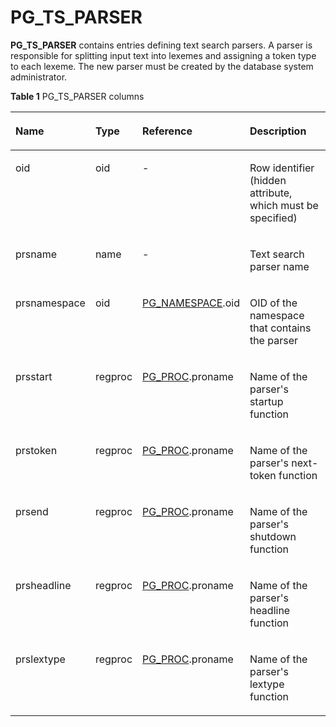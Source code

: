 # PG\_TS\_PARSER<a name="EN-US_TOPIC_0289900658"></a>

**PG\_TS\_PARSER**  contains entries defining text search parsers. A parser is responsible for splitting input text into lexemes and assigning a token type to each lexeme. The new parser must be created by the database system administrator.

**Table  1**  PG\_TS\_PARSER columns

<a name="en-us_topic_0283136741_en-us_topic_0237122325_en-us_topic_0059777552_tefbc8068fcca42b795bd5c3474aa5fe3"></a>
<table><thead align="left"><tr id="en-us_topic_0283136741_en-us_topic_0237122325_en-us_topic_0059777552_r89008f466fa44bfaa1a2967427c96a80"><th class="cellrowborder" valign="top" width="18.61%" id="mcps1.2.5.1.1"><p id="en-us_topic_0283136741_en-us_topic_0237122325_en-us_topic_0059777552_aaaaddbb5f85640abb2cf1b6c09766a50"><a name="en-us_topic_0283136741_en-us_topic_0237122325_en-us_topic_0059777552_aaaaddbb5f85640abb2cf1b6c09766a50"></a><a name="en-us_topic_0283136741_en-us_topic_0237122325_en-us_topic_0059777552_aaaaddbb5f85640abb2cf1b6c09766a50"></a>Name</p>
</th>
<th class="cellrowborder" valign="top" width="11.66%" id="mcps1.2.5.1.2"><p id="en-us_topic_0283136741_en-us_topic_0237122325_en-us_topic_0059777552_ac474f3c8c6a74f09af38e4be1f8de40a"><a name="en-us_topic_0283136741_en-us_topic_0237122325_en-us_topic_0059777552_ac474f3c8c6a74f09af38e4be1f8de40a"></a><a name="en-us_topic_0283136741_en-us_topic_0237122325_en-us_topic_0059777552_ac474f3c8c6a74f09af38e4be1f8de40a"></a>Type</p>
</th>
<th class="cellrowborder" valign="top" width="27.060000000000002%" id="mcps1.2.5.1.3"><p id="en-us_topic_0283136741_en-us_topic_0237122325_en-us_topic_0059777552_a8584588312344d94b6b62cf864dc29e3"><a name="en-us_topic_0283136741_en-us_topic_0237122325_en-us_topic_0059777552_a8584588312344d94b6b62cf864dc29e3"></a><a name="en-us_topic_0283136741_en-us_topic_0237122325_en-us_topic_0059777552_a8584588312344d94b6b62cf864dc29e3"></a>Reference</p>
</th>
<th class="cellrowborder" valign="top" width="42.67%" id="mcps1.2.5.1.4"><p id="en-us_topic_0283136741_en-us_topic_0237122325_en-us_topic_0059777552_a78a754757f63487b9c89ce56d5626dd9"><a name="en-us_topic_0283136741_en-us_topic_0237122325_en-us_topic_0059777552_a78a754757f63487b9c89ce56d5626dd9"></a><a name="en-us_topic_0283136741_en-us_topic_0237122325_en-us_topic_0059777552_a78a754757f63487b9c89ce56d5626dd9"></a>Description</p>
</th>
</tr>
</thead>
<tbody><tr id="en-us_topic_0283136741_en-us_topic_0237122325_en-us_topic_0059777552_rcb852b9d650a42b19661324ae86b32f5"><td class="cellrowborder" valign="top" width="18.61%" headers="mcps1.2.5.1.1 "><p id="en-us_topic_0283136741_en-us_topic_0237122325_en-us_topic_0059777552_af7cb9ee950e94840a6475da9e006af19"><a name="en-us_topic_0283136741_en-us_topic_0237122325_en-us_topic_0059777552_af7cb9ee950e94840a6475da9e006af19"></a><a name="en-us_topic_0283136741_en-us_topic_0237122325_en-us_topic_0059777552_af7cb9ee950e94840a6475da9e006af19"></a>oid</p>
</td>
<td class="cellrowborder" valign="top" width="11.66%" headers="mcps1.2.5.1.2 "><p id="en-us_topic_0283136741_en-us_topic_0237122325_en-us_topic_0059777552_aaf89e427d22546cb9ae1031c690102ca"><a name="en-us_topic_0283136741_en-us_topic_0237122325_en-us_topic_0059777552_aaf89e427d22546cb9ae1031c690102ca"></a><a name="en-us_topic_0283136741_en-us_topic_0237122325_en-us_topic_0059777552_aaf89e427d22546cb9ae1031c690102ca"></a>oid</p>
</td>
<td class="cellrowborder" valign="top" width="27.060000000000002%" headers="mcps1.2.5.1.3 "><p id="en-us_topic_0283136741_en-us_topic_0237122325_en-us_topic_0059777552_aef0bda9b8b4d487f8aefaaa9cace03fa"><a name="en-us_topic_0283136741_en-us_topic_0237122325_en-us_topic_0059777552_aef0bda9b8b4d487f8aefaaa9cace03fa"></a><a name="en-us_topic_0283136741_en-us_topic_0237122325_en-us_topic_0059777552_aef0bda9b8b4d487f8aefaaa9cace03fa"></a>-</p>
</td>
<td class="cellrowborder" valign="top" width="42.67%" headers="mcps1.2.5.1.4 "><p id="en-us_topic_0283136741_en-us_topic_0237122325_en-us_topic_0059777552_ad7542f1bece74879aa52a77c70a75bce"><a name="en-us_topic_0283136741_en-us_topic_0237122325_en-us_topic_0059777552_ad7542f1bece74879aa52a77c70a75bce"></a><a name="en-us_topic_0283136741_en-us_topic_0237122325_en-us_topic_0059777552_ad7542f1bece74879aa52a77c70a75bce"></a>Row identifier (hidden attribute, which must be specified)</p>
</td>
</tr>
<tr id="en-us_topic_0283136741_en-us_topic_0237122325_en-us_topic_0059777552_r96e26ec6d8c84c9aba5f057b2b3f4368"><td class="cellrowborder" valign="top" width="18.61%" headers="mcps1.2.5.1.1 "><p id="en-us_topic_0283136741_en-us_topic_0237122325_en-us_topic_0059777552_af75a3a0291ef41debe077bfa05f3dd22"><a name="en-us_topic_0283136741_en-us_topic_0237122325_en-us_topic_0059777552_af75a3a0291ef41debe077bfa05f3dd22"></a><a name="en-us_topic_0283136741_en-us_topic_0237122325_en-us_topic_0059777552_af75a3a0291ef41debe077bfa05f3dd22"></a>prsname</p>
</td>
<td class="cellrowborder" valign="top" width="11.66%" headers="mcps1.2.5.1.2 "><p id="en-us_topic_0283136741_en-us_topic_0237122325_en-us_topic_0059777552_a65872bab4637420c854f689fda16a2c8"><a name="en-us_topic_0283136741_en-us_topic_0237122325_en-us_topic_0059777552_a65872bab4637420c854f689fda16a2c8"></a><a name="en-us_topic_0283136741_en-us_topic_0237122325_en-us_topic_0059777552_a65872bab4637420c854f689fda16a2c8"></a>name</p>
</td>
<td class="cellrowborder" valign="top" width="27.060000000000002%" headers="mcps1.2.5.1.3 "><p id="en-us_topic_0283136741_en-us_topic_0237122325_en-us_topic_0059777552_a8d24a0fa9e71441a98d36e52aab4862b"><a name="en-us_topic_0283136741_en-us_topic_0237122325_en-us_topic_0059777552_a8d24a0fa9e71441a98d36e52aab4862b"></a><a name="en-us_topic_0283136741_en-us_topic_0237122325_en-us_topic_0059777552_a8d24a0fa9e71441a98d36e52aab4862b"></a>-</p>
</td>
<td class="cellrowborder" valign="top" width="42.67%" headers="mcps1.2.5.1.4 "><p id="en-us_topic_0283136741_en-us_topic_0237122325_en-us_topic_0059777552_a12742e99d4fc42e0941c857094fe30b9"><a name="en-us_topic_0283136741_en-us_topic_0237122325_en-us_topic_0059777552_a12742e99d4fc42e0941c857094fe30b9"></a><a name="en-us_topic_0283136741_en-us_topic_0237122325_en-us_topic_0059777552_a12742e99d4fc42e0941c857094fe30b9"></a>Text search parser name</p>
</td>
</tr>
<tr id="en-us_topic_0283136741_en-us_topic_0237122325_en-us_topic_0059777552_r6fe302a29c964b78a637677b41ba47aa"><td class="cellrowborder" valign="top" width="18.61%" headers="mcps1.2.5.1.1 "><p id="en-us_topic_0283136741_en-us_topic_0237122325_en-us_topic_0059777552_a19a5f9add71b4536bcf8e17086f6e25c"><a name="en-us_topic_0283136741_en-us_topic_0237122325_en-us_topic_0059777552_a19a5f9add71b4536bcf8e17086f6e25c"></a><a name="en-us_topic_0283136741_en-us_topic_0237122325_en-us_topic_0059777552_a19a5f9add71b4536bcf8e17086f6e25c"></a>prsnamespace</p>
</td>
<td class="cellrowborder" valign="top" width="11.66%" headers="mcps1.2.5.1.2 "><p id="en-us_topic_0283136741_en-us_topic_0237122325_en-us_topic_0059777552_adf043fd702ae433f8fa6244daac831ca"><a name="en-us_topic_0283136741_en-us_topic_0237122325_en-us_topic_0059777552_adf043fd702ae433f8fa6244daac831ca"></a><a name="en-us_topic_0283136741_en-us_topic_0237122325_en-us_topic_0059777552_adf043fd702ae433f8fa6244daac831ca"></a>oid</p>
</td>
<td class="cellrowborder" valign="top" width="27.060000000000002%" headers="mcps1.2.5.1.3 "><p id="en-us_topic_0283136741_en-us_topic_0237122325_en-us_topic_0059777552_aeaa0f43e54e34025ae305550d8bf3742"><a name="en-us_topic_0283136741_en-us_topic_0237122325_en-us_topic_0059777552_aeaa0f43e54e34025ae305550d8bf3742"></a><a name="en-us_topic_0283136741_en-us_topic_0237122325_en-us_topic_0059777552_aeaa0f43e54e34025ae305550d8bf3742"></a><a href="pg_namespace.md">PG_NAMESPACE</a>.oid</p>
</td>
<td class="cellrowborder" valign="top" width="42.67%" headers="mcps1.2.5.1.4 "><p id="en-us_topic_0283136741_en-us_topic_0237122325_en-us_topic_0059777552_ac912bba8e8754821a4c49d69fb6774f2"><a name="en-us_topic_0283136741_en-us_topic_0237122325_en-us_topic_0059777552_ac912bba8e8754821a4c49d69fb6774f2"></a><a name="en-us_topic_0283136741_en-us_topic_0237122325_en-us_topic_0059777552_ac912bba8e8754821a4c49d69fb6774f2"></a>OID of the namespace that contains the parser</p>
</td>
</tr>
<tr id="en-us_topic_0283136741_en-us_topic_0237122325_en-us_topic_0059777552_rcb9b21f9f74946c3baa7df33c8f47f81"><td class="cellrowborder" valign="top" width="18.61%" headers="mcps1.2.5.1.1 "><p id="en-us_topic_0283136741_en-us_topic_0237122325_en-us_topic_0059777552_a285a31fce46c440ea9517b455970b0f5"><a name="en-us_topic_0283136741_en-us_topic_0237122325_en-us_topic_0059777552_a285a31fce46c440ea9517b455970b0f5"></a><a name="en-us_topic_0283136741_en-us_topic_0237122325_en-us_topic_0059777552_a285a31fce46c440ea9517b455970b0f5"></a>prsstart</p>
</td>
<td class="cellrowborder" valign="top" width="11.66%" headers="mcps1.2.5.1.2 "><p id="en-us_topic_0283136741_en-us_topic_0237122325_en-us_topic_0059777552_aea5bc5e3f5264c5fa41a0891c6f872b8"><a name="en-us_topic_0283136741_en-us_topic_0237122325_en-us_topic_0059777552_aea5bc5e3f5264c5fa41a0891c6f872b8"></a><a name="en-us_topic_0283136741_en-us_topic_0237122325_en-us_topic_0059777552_aea5bc5e3f5264c5fa41a0891c6f872b8"></a>regproc</p>
</td>
<td class="cellrowborder" valign="top" width="27.060000000000002%" headers="mcps1.2.5.1.3 "><p id="en-us_topic_0283136741_en-us_topic_0237122325_en-us_topic_0059777552_a504de4af70544856b37c55b66d658c95"><a name="en-us_topic_0283136741_en-us_topic_0237122325_en-us_topic_0059777552_a504de4af70544856b37c55b66d658c95"></a><a name="en-us_topic_0283136741_en-us_topic_0237122325_en-us_topic_0059777552_a504de4af70544856b37c55b66d658c95"></a><a href="pg_proc.md">PG_PROC</a>.proname</p>
</td>
<td class="cellrowborder" valign="top" width="42.67%" headers="mcps1.2.5.1.4 "><p id="en-us_topic_0283136741_en-us_topic_0237122325_en-us_topic_0059777552_a2d7197168ace4061b04b4ed5f78d8abe"><a name="en-us_topic_0283136741_en-us_topic_0237122325_en-us_topic_0059777552_a2d7197168ace4061b04b4ed5f78d8abe"></a><a name="en-us_topic_0283136741_en-us_topic_0237122325_en-us_topic_0059777552_a2d7197168ace4061b04b4ed5f78d8abe"></a>Name of the parser's startup function</p>
</td>
</tr>
<tr id="en-us_topic_0283136741_en-us_topic_0237122325_en-us_topic_0059777552_rca6cff060cef439db6bc7c7542e77c57"><td class="cellrowborder" valign="top" width="18.61%" headers="mcps1.2.5.1.1 "><p id="en-us_topic_0283136741_en-us_topic_0237122325_en-us_topic_0059777552_ac344b7d06a954102a42a006ce914ad37"><a name="en-us_topic_0283136741_en-us_topic_0237122325_en-us_topic_0059777552_ac344b7d06a954102a42a006ce914ad37"></a><a name="en-us_topic_0283136741_en-us_topic_0237122325_en-us_topic_0059777552_ac344b7d06a954102a42a006ce914ad37"></a>prstoken</p>
</td>
<td class="cellrowborder" valign="top" width="11.66%" headers="mcps1.2.5.1.2 "><p id="en-us_topic_0283136741_en-us_topic_0237122325_en-us_topic_0059777552_a54aba979d8754e24b5fc0f1c724dad03"><a name="en-us_topic_0283136741_en-us_topic_0237122325_en-us_topic_0059777552_a54aba979d8754e24b5fc0f1c724dad03"></a><a name="en-us_topic_0283136741_en-us_topic_0237122325_en-us_topic_0059777552_a54aba979d8754e24b5fc0f1c724dad03"></a>regproc</p>
</td>
<td class="cellrowborder" valign="top" width="27.060000000000002%" headers="mcps1.2.5.1.3 "><p id="en-us_topic_0283136741_en-us_topic_0237122325_en-us_topic_0059777552_a7aa67e261f094752bc9566bf5f145c24"><a name="en-us_topic_0283136741_en-us_topic_0237122325_en-us_topic_0059777552_a7aa67e261f094752bc9566bf5f145c24"></a><a name="en-us_topic_0283136741_en-us_topic_0237122325_en-us_topic_0059777552_a7aa67e261f094752bc9566bf5f145c24"></a><a href="pg_proc.md">PG_PROC</a>.proname</p>
</td>
<td class="cellrowborder" valign="top" width="42.67%" headers="mcps1.2.5.1.4 "><p id="en-us_topic_0283136741_en-us_topic_0237122325_en-us_topic_0059777552_aee6183f420b04e3598c7f88c5675df9f"><a name="en-us_topic_0283136741_en-us_topic_0237122325_en-us_topic_0059777552_aee6183f420b04e3598c7f88c5675df9f"></a><a name="en-us_topic_0283136741_en-us_topic_0237122325_en-us_topic_0059777552_aee6183f420b04e3598c7f88c5675df9f"></a>Name of the parser's next-token function</p>
</td>
</tr>
<tr id="en-us_topic_0283136741_en-us_topic_0237122325_en-us_topic_0059777552_r808d9bec5046451fb7b34f739960cb33"><td class="cellrowborder" valign="top" width="18.61%" headers="mcps1.2.5.1.1 "><p id="en-us_topic_0283136741_en-us_topic_0237122325_en-us_topic_0059777552_a6bf9479db89a4272a6ec81bc051fa1fa"><a name="en-us_topic_0283136741_en-us_topic_0237122325_en-us_topic_0059777552_a6bf9479db89a4272a6ec81bc051fa1fa"></a><a name="en-us_topic_0283136741_en-us_topic_0237122325_en-us_topic_0059777552_a6bf9479db89a4272a6ec81bc051fa1fa"></a>prsend</p>
</td>
<td class="cellrowborder" valign="top" width="11.66%" headers="mcps1.2.5.1.2 "><p id="en-us_topic_0283136741_en-us_topic_0237122325_en-us_topic_0059777552_a7deb6de623c5423f8c106f8dac21c6be"><a name="en-us_topic_0283136741_en-us_topic_0237122325_en-us_topic_0059777552_a7deb6de623c5423f8c106f8dac21c6be"></a><a name="en-us_topic_0283136741_en-us_topic_0237122325_en-us_topic_0059777552_a7deb6de623c5423f8c106f8dac21c6be"></a>regproc</p>
</td>
<td class="cellrowborder" valign="top" width="27.060000000000002%" headers="mcps1.2.5.1.3 "><p id="en-us_topic_0283136741_en-us_topic_0237122325_en-us_topic_0059777552_acb85426785734a91906eda20f56751c2"><a name="en-us_topic_0283136741_en-us_topic_0237122325_en-us_topic_0059777552_acb85426785734a91906eda20f56751c2"></a><a name="en-us_topic_0283136741_en-us_topic_0237122325_en-us_topic_0059777552_acb85426785734a91906eda20f56751c2"></a><a href="pg_proc.md">PG_PROC</a>.proname</p>
</td>
<td class="cellrowborder" valign="top" width="42.67%" headers="mcps1.2.5.1.4 "><p id="en-us_topic_0283136741_en-us_topic_0237122325_en-us_topic_0059777552_a2aa3212bd6e144bf89e2fa228b16811d"><a name="en-us_topic_0283136741_en-us_topic_0237122325_en-us_topic_0059777552_a2aa3212bd6e144bf89e2fa228b16811d"></a><a name="en-us_topic_0283136741_en-us_topic_0237122325_en-us_topic_0059777552_a2aa3212bd6e144bf89e2fa228b16811d"></a>Name of the parser's shutdown function</p>
</td>
</tr>
<tr id="en-us_topic_0283136741_en-us_topic_0237122325_en-us_topic_0059777552_rf9b3d542c7c44ce7a93eef094afe429e"><td class="cellrowborder" valign="top" width="18.61%" headers="mcps1.2.5.1.1 "><p id="en-us_topic_0283136741_en-us_topic_0237122325_en-us_topic_0059777552_acfadfa2fa38f4445912dae40e7bd0c19"><a name="en-us_topic_0283136741_en-us_topic_0237122325_en-us_topic_0059777552_acfadfa2fa38f4445912dae40e7bd0c19"></a><a name="en-us_topic_0283136741_en-us_topic_0237122325_en-us_topic_0059777552_acfadfa2fa38f4445912dae40e7bd0c19"></a>prsheadline</p>
</td>
<td class="cellrowborder" valign="top" width="11.66%" headers="mcps1.2.5.1.2 "><p id="en-us_topic_0283136741_en-us_topic_0237122325_en-us_topic_0059777552_a1cbff9b935d64225b9837ad7ecabef9b"><a name="en-us_topic_0283136741_en-us_topic_0237122325_en-us_topic_0059777552_a1cbff9b935d64225b9837ad7ecabef9b"></a><a name="en-us_topic_0283136741_en-us_topic_0237122325_en-us_topic_0059777552_a1cbff9b935d64225b9837ad7ecabef9b"></a>regproc</p>
</td>
<td class="cellrowborder" valign="top" width="27.060000000000002%" headers="mcps1.2.5.1.3 "><p id="en-us_topic_0283136741_en-us_topic_0237122325_en-us_topic_0059777552_ab80c2e452fd04583ba4c9a1ef141cbb2"><a name="en-us_topic_0283136741_en-us_topic_0237122325_en-us_topic_0059777552_ab80c2e452fd04583ba4c9a1ef141cbb2"></a><a name="en-us_topic_0283136741_en-us_topic_0237122325_en-us_topic_0059777552_ab80c2e452fd04583ba4c9a1ef141cbb2"></a><a href="pg_proc.md">PG_PROC</a>.proname</p>
</td>
<td class="cellrowborder" valign="top" width="42.67%" headers="mcps1.2.5.1.4 "><p id="en-us_topic_0283136741_en-us_topic_0237122325_en-us_topic_0059777552_aa6a3bd2a3b414186b1c49ae3bf4da01f"><a name="en-us_topic_0283136741_en-us_topic_0237122325_en-us_topic_0059777552_aa6a3bd2a3b414186b1c49ae3bf4da01f"></a><a name="en-us_topic_0283136741_en-us_topic_0237122325_en-us_topic_0059777552_aa6a3bd2a3b414186b1c49ae3bf4da01f"></a>Name of the parser's headline function</p>
</td>
</tr>
<tr id="en-us_topic_0283136741_en-us_topic_0237122325_en-us_topic_0059777552_rc6b315276159417d8f3544ea4027545a"><td class="cellrowborder" valign="top" width="18.61%" headers="mcps1.2.5.1.1 "><p id="en-us_topic_0283136741_en-us_topic_0237122325_en-us_topic_0059777552_a28e96d9862c24f758335c0c6b00241af"><a name="en-us_topic_0283136741_en-us_topic_0237122325_en-us_topic_0059777552_a28e96d9862c24f758335c0c6b00241af"></a><a name="en-us_topic_0283136741_en-us_topic_0237122325_en-us_topic_0059777552_a28e96d9862c24f758335c0c6b00241af"></a>prslextype</p>
</td>
<td class="cellrowborder" valign="top" width="11.66%" headers="mcps1.2.5.1.2 "><p id="en-us_topic_0283136741_en-us_topic_0237122325_en-us_topic_0059777552_a06b6ada11b3544329ca6f6e58c4b7feb"><a name="en-us_topic_0283136741_en-us_topic_0237122325_en-us_topic_0059777552_a06b6ada11b3544329ca6f6e58c4b7feb"></a><a name="en-us_topic_0283136741_en-us_topic_0237122325_en-us_topic_0059777552_a06b6ada11b3544329ca6f6e58c4b7feb"></a>regproc</p>
</td>
<td class="cellrowborder" valign="top" width="27.060000000000002%" headers="mcps1.2.5.1.3 "><p id="en-us_topic_0283136741_en-us_topic_0237122325_en-us_topic_0059777552_aa319bf99e9a344d9bf080a775b74b02a"><a name="en-us_topic_0283136741_en-us_topic_0237122325_en-us_topic_0059777552_aa319bf99e9a344d9bf080a775b74b02a"></a><a name="en-us_topic_0283136741_en-us_topic_0237122325_en-us_topic_0059777552_aa319bf99e9a344d9bf080a775b74b02a"></a><a href="pg_proc.md">PG_PROC</a>.proname</p>
</td>
<td class="cellrowborder" valign="top" width="42.67%" headers="mcps1.2.5.1.4 "><p id="en-us_topic_0283136741_en-us_topic_0237122325_p1045710717"><a name="en-us_topic_0283136741_en-us_topic_0237122325_p1045710717"></a><a name="en-us_topic_0283136741_en-us_topic_0237122325_p1045710717"></a>Name of the parser's lextype function</p>
</td>
</tr>
</tbody>
</table>

